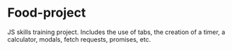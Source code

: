 # Food-project
JS skills training project. Includes the use of tabs, the creation of a timer, a calculator, modals, fetch requests, promises, etc.

